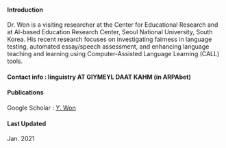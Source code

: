 
#### Introduction 
Dr. Won is a visiting researcher at the Center for Educational Research and at AI-based Education Research Center, Seoul National University, South Korea. His recent research focuses on investigating fairness in language testing, automated essay/speech assessment, and enhancing language teaching and learning using Computer-Assisted Language Learning (CALL) tools.  

#### Contact info : linguistry AT GIYMEYL DAAT KAHM (in ARPAbet)

#### Publications
Google Scholar : [Y. Won](https://scholar.google.com/citations?user=DPPmVCkAAAAJ&hl=en&authuser=1) 

#### Last Updated 
Jan. 2021
